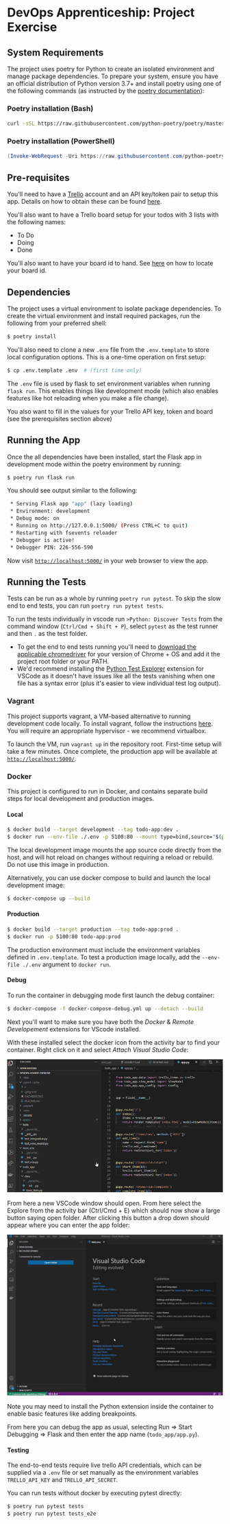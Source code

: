 # DevOps Apprenticeship: Project Exercise

## System Requirements

The project uses poetry for Python to create an isolated environment and manage package dependencies. To prepare your system, ensure you have an official distribution of Python version 3.7+ and install poetry using one of the following commands (as instructed by the [poetry documentation](https://python-poetry.org/docs/#system-requirements)):

### Poetry installation (Bash)

```bash
curl -sSL https://raw.githubusercontent.com/python-poetry/poetry/master/get-poetry.py | python
```

### Poetry installation (PowerShell)

```powershell
(Invoke-WebRequest -Uri https://raw.githubusercontent.com/python-poetry/poetry/master/get-poetry.py -UseBasicParsing).Content | python
```

## Pre-requisites 

You'll need to have a [Trello](https://trello.com/) account and an API key/token pair to setup this app. Details on how to obtain these can be found [here](https://developer.atlassian.com/cloud/trello/guides/rest-api/api-introduction/).

You'll also want to have a Trello board setup for your todos with 3 lists with the following names:
* To Do
* Doing
* Done

You'll also want to have your board id to hand. See [here](https://developer.atlassian.com/cloud/trello/guides/rest-api/api-introduction/#boards) on how to locate your board id.

## Dependencies

The project uses a virtual environment to isolate package dependencies. To create the virtual environment and install required packages, run the following from your preferred shell:

```bash
$ poetry install
```

You'll also need to clone a new `.env` file from the `.env.template` to store local configuration options. This is a one-time operation on first setup:

```bash
$ cp .env.template .env  # (first time only)
```

The `.env` file is used by flask to set environment variables when running `flask run`. This enables things like development mode (which also enables features like hot reloading when you make a file change). 

You also want to fill in the values for your Trello API key, token and board (see the prerequisites section above)

## Running the App

Once the all dependencies have been installed, start the Flask app in development mode within the poetry environment by running:
```bash
$ poetry run flask run
```

You should see output similar to the following:
```bash
 * Serving Flask app "app" (lazy loading)
 * Environment: development
 * Debug mode: on
 * Running on http://127.0.0.1:5000/ (Press CTRL+C to quit)
 * Restarting with fsevents reloader
 * Debugger is active!
 * Debugger PIN: 226-556-590
```
Now visit [`http://localhost:5000/`](http://localhost:5000/) in your web browser to view the app.

## Running the Tests

Tests can be run as a whole by running `poetry run pytest`. To skip the slow end to end tests, you can run `poetry run pytest tests`.

To run the tests individually in vscode run `>Python: Discover Tests` from the command window (`Ctrl/Cmd + Shift + P`), select `pytest` as the test runner and then `.` as the test folder.
* To get the end to end tests running you'll need to [download the applicable chromedriver](https://chromedriver.chromium.org/downloads) for your version of Chrome + OS and add it the project root folder or your PATH.
* We'd recommend installing the [Python Test Explorer](https://marketplace.visualstudio.com/items?itemName=LittleFoxTeam.vscode-python-test-adapter) extension for VSCode as it doesn't have issues like all the tests vanishing when one file has a syntax error (plus it's easier to view individual test log output).

### Vagrant

This project supports vagrant, a VM-based alternative to running development code locally. To install vagrant, follow the instructions [here](https://www.vagrantup.com/docs/installation). You will require an appropriate hypervisor - we recommend virtualbox.

To launch the VM, run `vagrant up` in the repository root. First-time setup will take a few minutes. Once complete, the production app will be available at [`http://localhost:5000/`](http://localhost:5000/).

### Docker

This project is configured to run in Docker, and contains separate build steps for local development and production images.

#### Local

```bash
$ docker build --target development --tag todo-app:dev .
$ docker run --env-file ./.env -p 5100:80 --mount type=bind,source="$(pwd)"/todo_app,target=/app/todo_app --name dev todo-app:dev
```

The local development image mounts the app source code directly from the host, and will hot reload on changes without requiring a reload or rebuild. Do not use this image in production.

Alternatively, you can use docker compose to build and launch the local development image:

```bash
$ docker-compose up --build
```

#### Production

```bash
$ docker build --target production --tag todo-app:prod .
$ docker run -p 5100:80 todo-app:prod
```

The production environment must include the environment variables defined in `.env.template`. To test a production image locally, add the `--env-file ./.env` argument to `docker run`.

#### Debug

To run the container in debugging mode first launch the debug container:

```bash
$ docker-compose -f docker-compose-debug.yml up --detach --build
```

Next you'll want to make sure you have both the *Docker* & *Remote Developement* extensions for VScode installed.

With these installed select the docker icon from the activity bar to find your container. Right click on it and select *Attach Visual Studio Code*:

![open container folder](./assets/attach_to_container.gif)

From here a new VSCode window should open. From here select the Explore from the activity bar (Ctrl/Cmd + E) which should now show a large button saying open folder. After clicking this button a drop down should appear where you can enter the app folder:

![open container folder](./assets/open_container_folder.gif)

Note you may need to install the Python extension inside the container to enable basic features like adding breakpoints.

From here you can debug the app as usual, selecting Run => Start Debugging => Flask and then enter the app name (`todo_app/app.py`).

#### Testing

The end-to-end tests require live trello API credentials, which can be supplied via a `.env` file or set manually as the environment variables `TRELLO_API_KEY` and `TRELLO_API_SECRET`.

You can run tests without docker by executing pytest directly:

```bash
$ poetry run pytest tests
$ poetry run pytest tests_e2e
```
